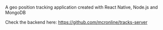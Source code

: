 A geo position tracking application created with React Native, Node.js and MongoDB

Check the backend here: https://github.com/mcronline/tracks-server

